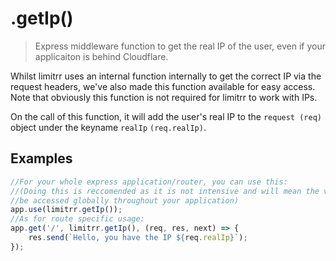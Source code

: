 # .getIp()

> Express middleware function to get the real IP of the user, even if your applicaiton is behind Cloudflare.

Whilst limitrr uses an internal function internally to get the correct IP via the request headers, we've also made this function available for easy access. Note that obviously this function is not required for limitrr to work with IPs.

On the call of this function, it will add the user's real IP to the `request (req)` object under the keyname `realIp` `(req.realIp)`.

## Examples
```javascript
//For your whole express application/router, you can use this:
//(Doing this is reccomended as it is not intensive and will mean the value can
//be accessed globally throughout your application)
app.use(limitrr.getIp());
//As for route specific usage:
app.get('/', limitrr.getIp(), (req, res, next) => {
    res.send(`Hello, you have the IP ${req.realIp}`);
});
```
